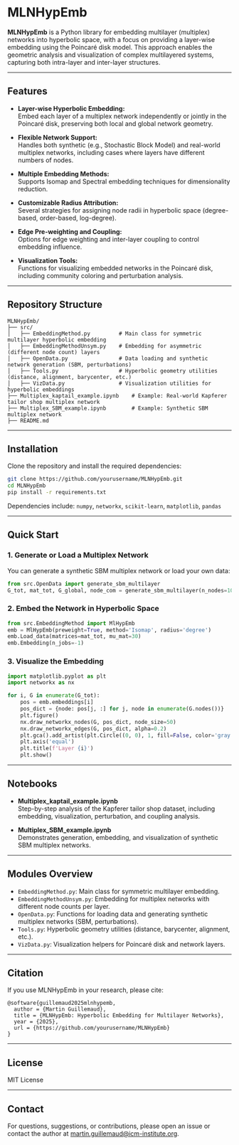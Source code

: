 # MLNHypEmb

**MLNHypEmb** is a Python library for embedding multilayer (multiplex) networks into hyperbolic space, with a focus on providing a layer-wise embedding using the Poincaré disk model. This approach enables the geometric analysis and visualization of complex multilayered systems, capturing both intra-layer and inter-layer structures.

---

## Features

- **Layer-wise Hyperbolic Embedding:**  
  Embed each layer of a multiplex network independently or jointly in the Poincaré disk, preserving both local and global network geometry.

- **Flexible Network Support:**  
  Handles both synthetic (e.g., Stochastic Block Model) and real-world multiplex networks, including cases where layers have different numbers of nodes.

- **Multiple Embedding Methods:**  
  Supports Isomap and Spectral embedding techniques for dimensionality reduction.

- **Customizable Radius Attribution:**  
  Several strategies for assigning node radii in hyperbolic space (degree-based, order-based, log-degree).

- **Edge Pre-weighting and Coupling:**  
  Options for edge weighting and inter-layer coupling to control embedding influence.

- **Visualization Tools:**  
  Functions for visualizing embedded networks in the Poincaré disk, including community coloring and perturbation analysis.

---

## Repository Structure

```
MLNHypEmb/
├── src/
│   ├── EmbeddingMethod.py         # Main class for symmetric multilayer hyperbolic embedding
│   ├── EmbeddingMethodUnsym.py    # Embedding for asymmetric (different node count) layers
│   ├── OpenData.py                # Data loading and synthetic network generation (SBM, perturbations)
│   ├── Tools.py                   # Hyperbolic geometry utilities (distance, alignment, barycenter, etc.)
│   ├── VizData.py                 # Visualization utilities for hyperbolic embeddings
├── Multiplex_kaptail_example.ipynb    # Example: Real-world Kapferer tailor shop multiplex network
├── Multiplex_SBM_example.ipynb        # Example: Synthetic SBM multiplex network
├── README.md
```

---

## Installation

Clone the repository and install the required dependencies:

```bash
git clone https://github.com/yourusername/MLNHypEmb.git
cd MLNHypEmb
pip install -r requirements.txt
```

Dependencies include: `numpy`, `networkx`, `scikit-learn`, `matplotlib`, `pandas`

---

## Quick Start

### 1. Generate or Load a Multiplex Network

You can generate a synthetic SBM multiplex network or load your own data:

```python
from src.OpenData import generate_sbm_multilayer
G_tot, mat_tot, G_global, node_com = generate_sbm_multilayer(n_nodes=100, n_layers=3, n_communities=3)
```

### 2. Embed the Network in Hyperbolic Space

```python
from src.EmbeddingMethod import MlHypEmb
emb = MlHypEmb(preweight=True, method='Isomap', radius='degree')
emb.Load_data(matrices=mat_tot, mu_mat=30)
emb.Embedding(n_jobs=-1)
```

### 3. Visualize the Embedding

```python
import matplotlib.pyplot as plt
import networkx as nx

for i, G in enumerate(G_tot):
    pos = emb.embeddings[i]
    pos_dict = {node: pos[j, :] for j, node in enumerate(G.nodes())}
    plt.figure()
    nx.draw_networkx_nodes(G, pos_dict, node_size=50)
    nx.draw_networkx_edges(G, pos_dict, alpha=0.2)
    plt.gca().add_artist(plt.Circle((0, 0), 1, fill=False, color='gray', linestyle=':'))
    plt.axis('equal')
    plt.title(f'Layer {i}')
    plt.show()
```

---

## Notebooks

- **Multiplex_kaptail_example.ipynb**  
  Step-by-step analysis of the Kapferer tailor shop dataset, including embedding, visualization, perturbation, and coupling analysis.

- **Multiplex_SBM_example.ipynb**  
  Demonstrates generation, embedding, and visualization of synthetic SBM multiplex networks.

---

## Modules Overview

- `EmbeddingMethod.py`: Main class for symmetric multilayer embedding.
- `EmbeddingMethodUnsym.py`: Embedding for multiplex networks with different node counts per layer.
- `OpenData.py`: Functions for loading data and generating synthetic multiplex networks (SBM, perturbations).
- `Tools.py`: Hyperbolic geometry utilities (distance, barycenter, alignment, etc.).
- `VizData.py`: Visualization helpers for Poincaré disk and network layers.

---

## Citation

If you use MLNHypEmb in your research, please cite:

```
@software{guillemaud2025mlnhypemb,
  author = {Martin Guillemaud},
  title = {MLNHypEmb: Hyperbolic Embedding for Multilayer Networks},
  year = {2025},
  url = {https://github.com/yourusername/MLNHypEmb}
}
```

---

## License

MIT License

---

## Contact

For questions, suggestions, or contributions, please open an issue or contact the author at martin.guillemaud@icm-institute.org.

